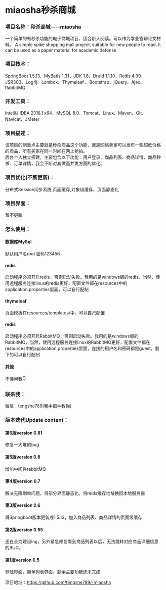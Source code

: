 # miaosha秒杀商城
### 项目名称：秒杀商城----miaosha
一个简单的有秒杀功能的电子商城项目，适合新人阅读。可以作为学业答辩论文材料。
A simple spike shopping mall project, suitable for new people to read. It can be used as a paper material for academic defense.
### 项目技术：
SpringBoot 1.5.13、MyBatis 1.31、JDK 1.8、Druid 1.1.10、Redis 4.09、JSR303、Log4j、Lombok、Thymeleaf 、Bootstrap、jQuery、Ajax、RabbitMQ

### 开发工具：
IntelliJ IDEA 2018.1 x64、MySQL 8.0、Tomcat、Linux、Maven、Git、Navicat、JMeter

### 项目描述：
该项目的侧重点主要就是秒杀商品这个功能，就是网络卖家可以发布一些超低价格的商品，所有买家在同一时间在网上抢拍。<br/>
后台个人独立搭建，主要包含以下功能：用户登录、商品列表、商品详情、商品秒杀、订单详情，我会不断对其做高并发方面的优化。

### 项目优化(不断更新)：
分布式Session同步系统,页面缓存,对象级缓存，页面静态化

### 项目界面：
暂不更新

### 怎么使用：
#### 数据库MySql
默认用户名root
密码123456
#### redis
启动程序必须开启redis，否则启动失败。我用的是windows版的redis，当然，使用远程服务连接linux的redis更好，配置文件都在resources中的application.properties里面，可以自行配制
#### thymeleaf
页面模板在resources/templates/中，可以自己配置
#### redis
启动程序必须开启RabbitMQ，否则启动失败。我用的是windows版的RabbitMQ，当然，使用远程服务连接linux的RabbitMQ更好，配置文件都在resources中的application.properties里面，连接的用户名和密码都是guest，剩下的可以自行配制
#### 其他
不懂问我👇

### 联系我：
微信：tengshe789(我手把手教你)

### 版本迭代Update content：
#### 第6版version 0.81
修复一大堆的bug
#### 第5版version 0.8
增加中间件rabbitMQ
#### 第4版version 0.7
解决无限刷单问题，将部分界面静态化，将reids缓存地址换回本地服务器
#### 第3版version 0.6
将Springboot版本更新成1.5.13，加入商品列表、商品详情的页面级缓存
#### 第2版version 0.55
还在全力建设ing，另外紧急修复看到商品列表以后，无法跳转对应商品详细信息的BUG。
#### 第1版version 0.5
登陆界面，简单列表界面，剩余主要功能还未完成


项目地址：https://github.com/tengshe789/-miaosha
